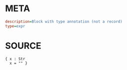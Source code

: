 # META
~~~ini
description=Block with type annotation (not a record)
type=expr
~~~
# SOURCE
~~~roc
{ x : Str
  x = "" }
~~~